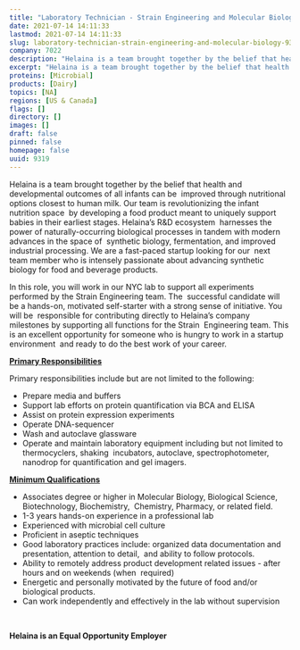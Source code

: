 ```yaml
---
title: "Laboratory Technician - Strain Engineering and Molecular Biology"
date: 2021-07-14 14:11:33
lastmod: 2021-07-14 14:11:33
slug: laboratory-technician-strain-engineering-and-molecular-biology-9319
company: 7022
description: "Helaina is a team brought together by the belief that health and developmental outcomes of all infants can be  improved through nutritional options closest to human milk. Our team is revolutionizing the infant nutrition space  by developing a food product meant to uniquely support babies in their earliest stages. Helaina’s R&D ecosystem  harnesses the power of naturally-occurring biological processes in tandem with modern advances in the space of  synthetic biology, fermentation, and improved industrial processing."
excerpt: "Helaina is a team brought together by the belief that health and developmental outcomes of all infants can be  improved through nutritional options closest to human milk. Our team is revolutionizing the infant nutrition space  by developing a food product meant to uniquely support babies in their earliest stages. Helaina’s R&D ecosystem  harnesses the power of naturally-occurring biological processes in tandem with modern advances in the space of  synthetic biology, fermentation, and improved industrial processing."
proteins: [Microbial]
products: [Dairy]
topics: [NA]
regions: [US & Canada]
flags: []
directory: []
images: []
draft: false
pinned: false
homepage: false
uuid: 9319
---
```

<p>Helaina is a team brought together by the belief that health and developmental outcomes of all infants can be  improved through nutritional options closest to human milk. Our team is revolutionizing the infant nutrition space  by developing a food product meant to uniquely support babies in their earliest stages. Helaina’s R&D ecosystem  harnesses the power of naturally-occurring biological processes in tandem with modern advances in the space of  synthetic biology, fermentation, and improved industrial processing. We are a fast-paced startup looking for our  next team member who is intensely passionate about advancing synthetic biology for food and beverage products. </p>
<p>In this role, you will work in our NYC lab to support all experiments performed by the Strain Engineering team. The  successful candidate will be a hands-on, motivated self-starter with a strong sense of initiative. You will be  responsible for contributing directly to Helaina’s company milestones by supporting all functions for the Strain  Engineering team. This is an excellent opportunity for someone who is hungry to work in a startup environment  and ready to do the best work of your career.  </p>
<p><strong><u>Primary Responsibilities</u></strong><strong> </strong></p>
<p>Primary responsibilities include but are not limited to the following: </p>
<ul>
<li>Prepare media and buffers</li>
<li>Support lab efforts on protein quantification via BCA and ELISA</li>
<li>Assist on protein expression experiments </li>
<li>Operate DNA-sequencer</li>
<li>Wash and autoclave glassware</li>
<li>Operate and maintain laboratory equipment including but not limited to thermocyclers, shaking  incubators, autoclave, spectrophotometer, nanodrop for quantification and gel imagers.</li>
</ul>
<p><strong><u>Minimum Qualifications</u></strong><strong> </strong></p>
<ul>
<li>Associates degree or higher in Molecular Biology, Biological Science, Biotechnology, Biochemistry,  Chemistry, Pharmacy, or related field.</li>
<li>1-3 years hands-on experience in a professional lab </li>
<li>Experienced with microbial cell culture </li>
<li>Proficient in aseptic techniques </li>
<li>Good laboratory practices include: organized data documentation and presentation, attention to detail,  and ability to follow protocols. </li>
<li>Ability to remotely address product development related issues - after hours and on weekends (when  required) </li>
<li>Energetic and personally motivated by the future of food and/or biological products. </li>
<li>Can work independently and effectively in the lab without supervision </li>
</ul>
<p>
 </p>
<p><strong>Helaina is an Equal Opportunity Employer</strong></p>
<p> </p>
